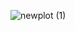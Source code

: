 ![newplot (1)](https://github.com/MahmoudIbrahims/TIME_Series_for_LSTM/assets/121377479/5642c380-5ce7-45a8-805e-1a62718384d7)


